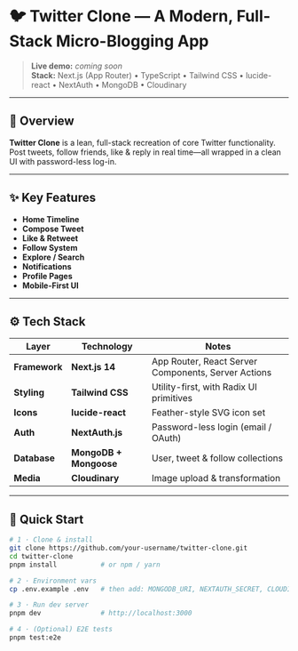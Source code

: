 # 🐦 Twitter Clone &mdash; A Modern, Full-Stack Micro-Blogging App

> **Live demo:** _coming soon_  
> **Stack:** Next.js (App Router) • TypeScript • Tailwind CSS • lucide-react • NextAuth • MongoDB • Cloudinary

---

## 👋 Overview

**Twitter Clone** is a lean, full-stack recreation of core Twitter functionality.  
Post tweets, follow friends, like & reply in real time—all wrapped in a clean UI with password-less log-in.

---

## ✨ Key Features

- **Home Timeline**  
- **Compose Tweet**  
- **Like & Retweet**  
- **Follow System**  
- **Explore / Search**  
- **Notifications**  
- **Profile Pages**  
- **Mobile-First UI**

---

## ⚙️ Tech Stack

| Layer | Technology | Notes |
|-------|------------|-------|
| **Framework** | **Next.js 14** | App Router, React Server Components, Server Actions |
| **Styling** | **Tailwind CSS** | Utility-first, with Radix UI primitives |
| **Icons** | **lucide-react** | Feather-style SVG icon set |
| **Auth** | **NextAuth.js** | Password-less login (email / OAuth) |
| **Database** | **MongoDB + Mongoose** | User, tweet & follow collections |
| **Media** | **Cloudinary** | Image upload & transformation |

---

## 🚀 Quick Start

```bash
# 1 · Clone & install
git clone https://github.com/your-username/twitter-clone.git
cd twitter-clone
pnpm install           # or npm / yarn

# 2 · Environment vars
cp .env.example .env   # then add: MONGODB_URI, NEXTAUTH_SECRET, CLOUDINARY creds

# 3 · Run dev server
pnpm dev               # http://localhost:3000

# 4 · (Optional) E2E tests
pnpm test:e2e
